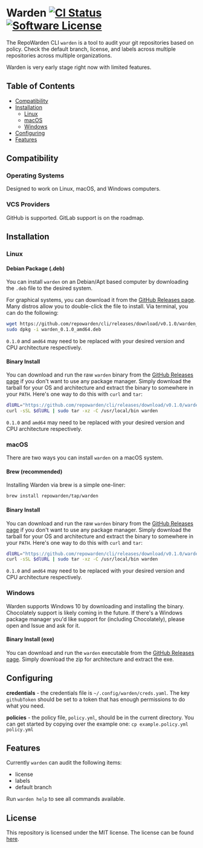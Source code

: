 # Warden [![CI Status](https://circleci.com/gh/repowarden/cli.svg?style=shield)](https://app.circleci.com/pipelines/github/repowarden/cli) [![Software License](https://img.shields.io/badge/license-MIT-blue.svg)](https://raw.githubusercontent.com/repowarden/cli/trunk/LICENSE)

The RepoWarden CLI `warden` is a tool to audit your git repositories based on policy.
Check the default branch, license, and labels across multiple repositories across multiple organizations.

Warden is very early stage right now with limited features.


## Table of Contents

- [Compatibility](#compatibility)
- [Installation](#installation)
  - [Linux](#linux)
  - [macOS](#macos)
  - [Windows](#windows)
- [Configuring](#configuring)
- [Features](#features)


## Compatibility

### Operating Systems

Designed to work on Linux, macOS, and Windows computers.

### VCS Providers

GitHub is supported.
GitLab support is on the roadmap.


## Installation

### Linux

#### Debian Package (.deb)
You can install `warden` on an Debian/Apt based computer by downloading the `.deb` file to the desired system.

For graphical systems, you can download it from the [GitHub Releases page][gh-releases].
Many distros allow you to double-click the file to install.
Via terminal, you can do the following:

```bash
wget https://github.com/repowarden/cli/releases/download/v0.1.0/warden_0.1.0_amd64.deb
sudo dpkg -i warden_0.1.0_amd64.deb
```

`0.1.0` and `amd64` may need to be replaced with your desired version and CPU architecture respectively.

#### Binary Install
You can download and run the raw `warden` binary from the [GitHub Releases page][gh-releases] if you don't want to use any package manager.
Simply download the tarball for your OS and architecture and extract the binary to somewhere in your `PATH`.
Here's one way to do this with `curl` and `tar`:

```bash
dlURL="https://github.com/repowarden/cli/releases/download/v0.1.0/warden-v0.1.0-linux-amd64.tar.gz"
curl -sSL $dlURL | sudo tar -xz -C /usr/local/bin warden
```

`0.1.0` and `amd64` may need to be replaced with your desired version and CPU architecture respectively.

### macOS

There are two ways you can install `warden` on a macOS system.

#### Brew (recommended)

Installing Warden via brew is a simple one-liner:

```bash
brew install repowarden/tap/warden
```

#### Binary Install
You can download and run the raw `warden` binary from the [GitHub Releases page][gh-releases] if you don't want to use any package manager.
Simply download the tarball for your OS and architecture and extract the binary to somewhere in your `PATH`.
Here's one way to do this with `curl` and `tar`:

```bash
dlURL="https://github.com/repowarden/cli/releases/download/v0.1.0/warden-v0.1.0-macos-amd64.tar.gz"
curl -sSL $dlURL | sudo tar -xz -C /usr/local/bin warden
```

`0.1.0` and `amd64` may need to be replaced with your desired version and CPU architecture respectively.

### Windows

Warden supports Windows 10 by downloading and installing the binary.
Chocolately support is likely coming in the future.
If there's a Windows package manager you'd like support for (including Chocolately), please open and Issue and ask for it.

#### Binary Install (exe)
You can download and run the `warden` executable from the [GitHub Releases page][gh-releases].
Simply download the zip for architecture and extract the exe.


## Configuring

**credentials** - the credentials file is `~/.config/warden/creds.yaml`.
The key `githubToken` should be set to a token that has enough permissions to do what you need.

**policies** - the policy file, `policy.yml`, should be in the current directory.
You can get started by copying over the example one: `cp example.policy.yml policy.yml`


## Features

Currently `warden` can audit the following items:

- license
- labels
- default branch

Run `warden help` to see all commands available.


## License

This repository is licensed under the MIT license.
The license can be found [here](./LICENSE).



[gh-releases]: https://github.com/repowarden/cli/releases
